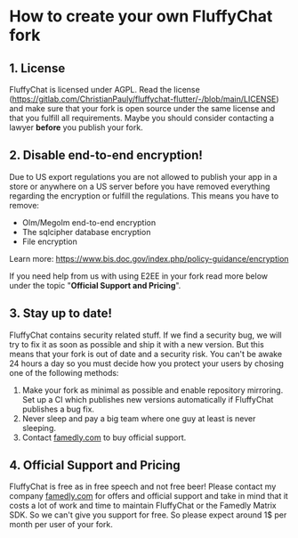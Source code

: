 # How to create your own FluffyChat fork

## 1. License
FluffyChat is licensed under AGPL. Read the license
(https://gitlab.com/ChristianPauly/fluffychat-flutter/-/blob/main/LICENSE) and 
make sure that your fork is open source under the same license and that you
fulfill all requirements. Maybe you should consider contacting a lawyer **before**
you publish your fork.

## 2. Disable end-to-end encryption!
Due to US export regulations you are not allowed to publish your app in
a store or anywhere on a US server before you have removed everything regarding
the encryption or fulfill the regulations. This means you have to remove:

* Olm/Megolm end-to-end encryption
* The sqlcipher database encryption
* File encryption

Learn more:
https://www.bis.doc.gov/index.php/policy-guidance/encryption

If you need help from us with using E2EE in your fork read more below under the 
topic "**Official Support and Pricing**".

## 3. Stay up to date!
FluffyChat contains security related stuff. If we find a security bug, we will
try to fix it as soon as possible and ship it with a new version. But this
means that your fork is out of date and a security risk. You can't be awake
24 hours a day so you must decide how you protect your users by chosing one
of the following methods:

1. Make your fork as minimal as possible and enable repository mirroring. Set
up a CI which publishes new versions automatically if FluffyChat publishes a
bug fix.
2. Never sleep and pay a big team where one guy at least is never sleeping.
3. Contact [famedly.com](https://famedly.com) to buy official support.

## 4. Official Support and Pricing
FluffyChat is free as in free speech and not free beer! Please contact
my company [famedly.com](https://famedly.com) for offers and official support
and take in mind that it costs a lot of work and time to maintain FluffyChat
or the Famedly Matrix SDK. So we can't give you support for free. So please
expect around 1$ per month per user of your fork.
